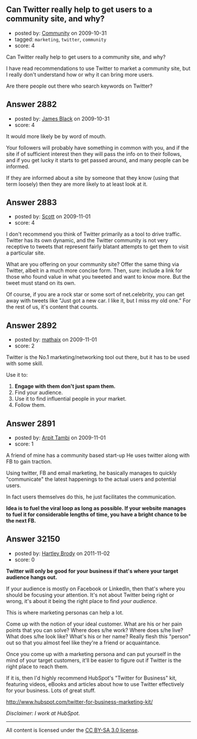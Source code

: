 ## Can Twitter really help to get users to a community site, and why?

- posted by: [Community](https://stackexchange.com/users/-1/-1-community) on 2009-10-31
- tagged: `marketing`, `twitter`, `community`
- score: 4

Can Twitter really help to get users to a community site, and why?

I have read recommendations to use Twitter to market a community site, but I really don't understand how or why it can bring more users.

Are there people out there who search keywords on Twitter?



## Answer 2882

- posted by: [James Black](https://stackexchange.com/users/-1/1074-james-black) on 2009-10-31
- score: 4

It would more likely be by word of mouth.

Your followers will probably have something in common with you, and if the site if of sufficient interest then they will pass the info on to their follows, and if you get lucky it starts to get passed around, and many people can be informed.

If they are informed about a site by someone that they know (using that term loosely) then they are more likely to at least look at it.


## Answer 2883

- posted by: [Scott](https://stackexchange.com/users/-1/88-scott) on 2009-11-01
- score: 4

I don't recommend you think of Twitter primarily as a tool to drive traffic.  Twitter has its own dynamic, and the Twitter community is not very receptive to tweets that represent fairly blatant attempts to get them to visit a particular site.

What are you offering on your community site?  Offer the same thing via Twitter, albeit in a much more concise form.  Then, sure: include a link for those who found value in what you tweeted and want to know more.  But the tweet must stand on its own.

Of course, if you are a rock star or some sort of net.celebrity, you can get away with tweets like "Just got a new car.  I like it, but I miss my old one."  For the rest of us, it's content that counts.




## Answer 2892

- posted by: [mathaix](https://stackexchange.com/users/-1/1194-mathaix) on 2009-11-01
- score: 2

Twitter is the No.1 marketing/networking tool out there, but it has to be used with some skill. 

Use it to: 

 1. **Engage with them don't just spam them.**
 2. Find your audience.
 3. Use it to find influential people in your market.
 4. Follow them.



## Answer 2891

- posted by: [Arpit Tambi](https://stackexchange.com/users/-1/309-arpit-tambi) on 2009-11-01
- score: 1

A friend of mine has a community based start-up He uses twitter along with FB to gain traction.

Using twitter, FB and email marketing, he basically manages to quickly "communicate" the latest happenings to the actual users and potential users.

In fact users themselves do this, he just facilitates the communication.

**Idea is to fuel the viral loop as long as possible. If your website manages to fuel it for considerable lengths of time, you have a bright chance to be the next FB.**


## Answer 32150

- posted by: [Hartley Brody](https://stackexchange.com/users/-1/8362-hartley-brody) on 2011-11-02
- score: 0

<p><strong>Twitter will only be good for your business if that's where your target audience hangs out.</strong> </p>

<p>If your audience is mostly on Facebook or LinkedIn, then that's where you should be focusing your attention. It's not about Twitter being right or wrong, it's about it being the right place to find <em>your audience</em>.</p>

<p>This is where marketing personas can help a lot. </p>

<p>Come up with the notion of your ideal customer. What are his or her pain points that you can solve? Where does s/he work? Where does s/he live? What does s/he look like? What's his or her name? Really flesh this "person" out so that you almost feel like they're a friend or acquaintance.</p>

<p>Once you come up with a marketing persona and can put yourself in the mind of your target customers, it'll be easier to figure out if Twitter is the right place to reach them.</p>

<p>If it is, then I'd highly recommend HubSpot's "Twitter for Business" kit, featuring videos, eBooks and articles about how to use Twitter effectively for your business. Lots of great stuff. </p>

<p><a href="http://www.hubspot.com/twitter-for-business-marketing-kit/" rel="nofollow">http://www.hubspot.com/twitter-for-business-marketing-kit/</a></p>

<p><em>Disclaimer: I work at HubSpot.</em></p>




---

All content is licensed under the [CC BY-SA 3.0 license](https://creativecommons.org/licenses/by-sa/3.0/).
